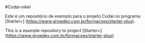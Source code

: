 #Codai-nikel 

Este é um repositório de exemplo para o projeto Codaí no programa [Starter+] (https://www.growdev.com.br/formacoes/starter-plus).

This is a example repository to project [Starter+] (https://www.growdev.com.br/formacoes/starter-plus).

